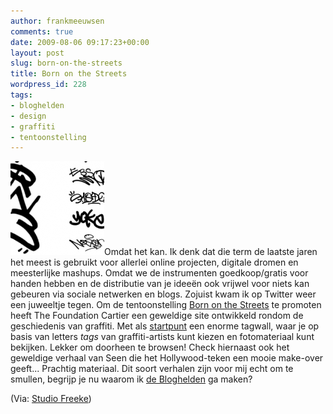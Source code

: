 ```yaml
---
author: frankmeeuwsen
comments: true
date: 2009-08-06 09:17:23+00:00
layout: post
slug: born-on-the-streets
title: Born on the Streets
wordpress_id: 228
tags:
- bloghelden
- design
- graffiti
- tentoonstelling
---
```


[![Aviary fondation-cartier-com Picture 1](../images/uploadimages/Aviary-fondation-cartier-com-Picture-1-150x150.png)](../images/uploadimages/Aviary-fondation-cartier-com-Picture-1.png)Omdat het kan. Ik denk dat die term de laatste jaren het meest is gebruikt voor allerlei online projecten, digitale dromen en meesterlijke mashups. Omdat we de instrumenten goedkoop/gratis voor handen hebben en de distributie van je ideeën ook vrijwel voor niets kan gebeuren via sociale netwerken en blogs. Zojuist kwam ik op Twitter weer een juweeltje tegen. Om de tentoonstelling [Born on the Streets](http://fondation.cartier.com/?_lang=en&small=0) te promoten heeft The Foundation Cartier een geweldige site ontwikkeld rondom de geschiedenis van graffiti. Met als [startpunt](http://fondation.cartier.com/) een enorme tagwall, waar je op basis van letters _tags_ van graffiti-artists kunt kiezen en fotomateriaal kunt bekijken. Lekker om doorheen te browsen! Check hiernaast ook het geweldige verhaal van Seen die het Hollywood-teken een mooie make-over geeft... Prachtig materiaal. Dit soort verhalen zijn voor mij echt om te smullen, begrijp je nu waarom ik [de Bloghelden](http://incredibleadventure.nl/2009/08/bloghelden/) ga maken?

(Via: [Studio Freeke](http://twitter.com/StudioFreeke/status/3163741694))
